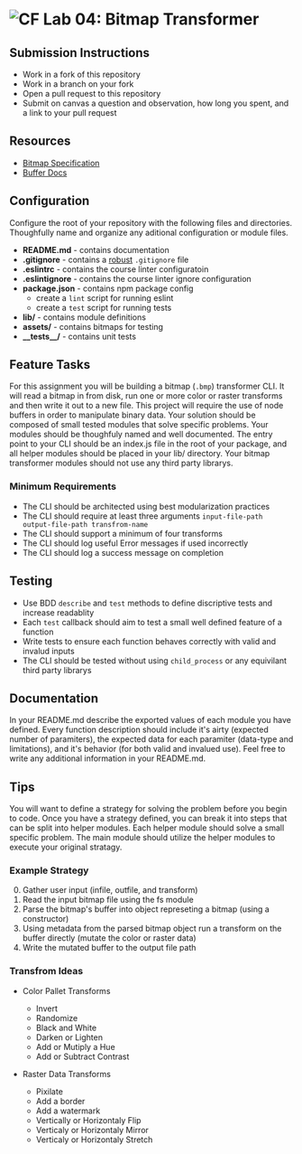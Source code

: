 # ![CF](http://i.imgur.com/7v5ASc8.png) Lab 04: Bitmap Transformer

## Submission Instructions

* Work in a fork of this repository
* Work in a branch on your fork
* Open a pull request to this repository
* Submit on canvas a question and observation, how long you spent, and a link to your pull request

## Resources  

* [Bitmap Specification](https://en.wikipedia.org/wiki/BMP_file_format)
* [Buffer Docs](https://nodejs.org/api/buffer.html)

## Configuration 

Configure the root of your repository with the following files and directories. Thoughfully name and organize any aditional configuration or module files.

* **README.md** - contains documentation
* **.gitignore** - contains a [robust](http://gitignore.io) `.gitignore` file
* **.eslintrc** - contains the course linter configuratoin
* **.eslintignore** - contains the course linter ignore configuration
* **package.json** - contains npm package config
  * create a `lint` script for running eslint
  * create a `test` script for running tests
* **lib/** - contains module definitions
* **assets/** - contains bitmaps for testing
* **\_\_tests\_\_/** - contains unit tests

## Feature Tasks

For this assignment you will be building a bitmap (`.bmp`) transformer CLI. It will read a bitmap in from disk, run one or more color or raster transforms and then write it out to a new file. This project will require the use of node buffers in order to manipulate binary data. Your solution should be composed of small tested modules that solve specific problems. Your modules should be thoughfuly named and well documented. The entry point to your CLI should be an index.js file in the root of your package, and all helper modules should be placed in your lib/ directory. Your bitmap transformer modules should not use any third party librarys.

### Minimum Requirements

* The CLI should be architected using best modularization practices
* The CLI should require at least three arguments `input-file-path output-file-path transfrom-name` 
* The CLI should support a minimum of four transforms
* The CLI should log useful Error messages if used incorrectly
* The CLI should log a success message on completion

## Testing

* Use BDD `describe` and `test` methods to define discriptive tests and increase readablity
* Each `test` callback should aim to test a small well defined feature of a function
* Write tests to ensure each function behaves correctly with valid and invalud inputs
* The CLI should be tested without using `child_process` or any equivilant third party librarys

## Documentation

In your README.md describe the exported values of each module you have defined. Every function description should include it's airty (expected number of paramiters), the expected data for each paramiter (data-type and limitations), and it's behavior (for both valid and invalued use). Feel free to write any additional information in your README.md.

## Tips

You will want to define a strategy for solving the problem before you begin to code. Once you have a strategy defined, you can break it into steps that can be split into helper modules. Each helper module should solve a small specific problem. The main module should utilize the helper modules to execute your original stratagy.

### Example Strategy

0. Gather user input (infile, outfile, and transform)
0. Read the input bitmap file using the fs module 
0. Parse the bitmap's buffer into object represeting a bitmap (using a constructor)
0. Using metadata from the parsed bitmap object run a transform on the buffer directly (mutate the color or raster data)
0. Write the mutated buffer to the output file path

### Transfrom Ideas

* Color Pallet Transforms
  * Invert
  * Randomize
  * Black and White
  * Darken or Lighten
  * Add or Mutiply a Hue
  * Add or Subtract Contrast
  
* Raster Data Transforms
  * Pixilate
  * Add a border
  * Add a watermark
  * Vertically or Horizontaly Flip
  * Verticaly or Horizontaly Mirror
  * Verticaly or Horizontaly Stretch

